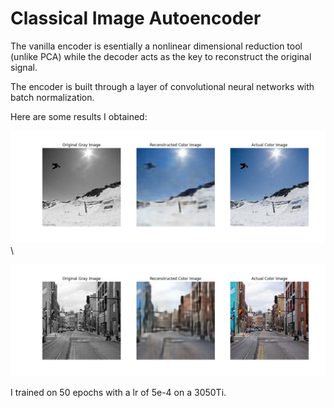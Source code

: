 # Classical Image Autoencoder

The vanilla encoder is esentially a nonlinear dimensional reduction tool (unlike PCA) while the decoder acts as the key to reconstruct the original signal.

The encoder is built through a layer of convolutional neural networks with batch normalization.

Here are some results I obtained:

![Results One](../results/Vanilla_AE/results_one.png) \\

![Results Two](../results/Vanilla_AE/results_two.png)

I trained on 50 epochs with a lr of 5e-4 on a 3050Ti.